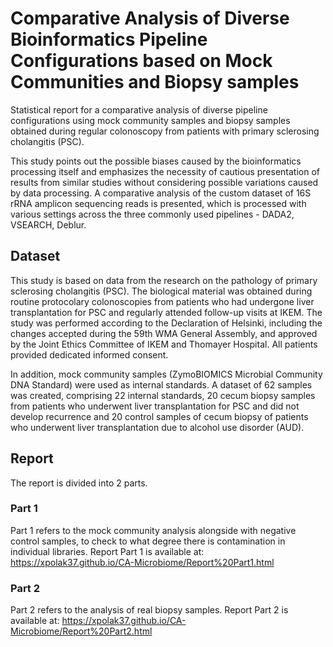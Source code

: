 #  Comparative Analysis of Diverse Bioinformatics Pipeline Configurations based on Mock Communities and Biopsy samples

Statistical report for a comparative analysis of diverse pipeline configurations using mock community samples and biopsy samples obtained during regular colonoscopy from patients with primary sclerosing cholangitis (PSC).

This study points out the possible biases caused by the bioinformatics processing itself and emphasizes the necessity of cautious presentation of results from similar studies without considering possible variations caused by data processing. A comparative analysis of the custom dataset of 16S rRNA amplicon sequencing reads is presented, which is processed with various settings across the three commonly used pipelines - DADA2, VSEARCH, Deblur.

## Dataset
This study is based on data from the research on the pathology of primary sclerosing cholangitis (PSC). The biological material was obtained during routine protocolary colonoscopies from patients who had undergone liver transplantation for PSC and regularly attended follow-up visits at IKEM. The study was performed according to the Declaration of Helsinki, including the changes accepted during the 59th WMA General Assembly, and approved by the Joint Ethics Committee of IKEM and Thomayer Hospital. All patients provided dedicated informed consent.

In addition, mock community samples (ZymoBIOMICS Microbial Community DNA Standard) were used as internal standards. A dataset of 62 samples was created, comprising 22 internal standards, 20 cecum biopsy samples from patients who underwent liver transplantation for PSC and did not develop recurrence and 20 control samples of cecum biopsy of patients who underwent liver transplantation due to alcohol use disorder (AUD).

## Report
The report is divided into 2 parts. 

### Part 1
Part 1 refers to the mock community analysis alongside with negative control samples, to check to what degree there is contamination in individual libraries.
Report Part 1 is available at: https://xpolak37.github.io/CA-Microbiome/Report%20Part1.html

### Part 2
Part 2 refers to the analysis of real biopsy samples.
Report Part 2 is available at: https://xpolak37.github.io/CA-Microbiome/Report%20Part2.html
